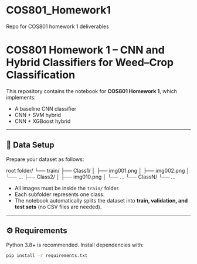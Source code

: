 # COS801_Homework1
Repo for COS801 homework 1 deliverables

# COS801 Homework 1 – CNN and Hybrid Classifiers for Weed–Crop Classification

This repository contains the notebook for **COS801 Homework 1**, which implements:
- A baseline CNN classifier
- CNN + SVM hybrid
- CNN + XGBoost hybrid

---

## 📂 Data Setup

Prepare your dataset as follows:

root folder/
└── train/
├── Class1/
│ ├── img001.png
│ ├── img002.png
│ └── ...
├── Class2/
│ ├── img010.png
│ └── ...
└── ClassN/
└── ...



- All images must be inside the `train/` folder.  
- Each subfolder represents one class.  
- The notebook automatically splits the dataset into **train, validation, and test sets** (no CSV files are needed).

---

## ⚙️ Requirements

Python 3.8+ is recommended. 
Install dependencies with:

```bash
pip install -r requirements.txt
